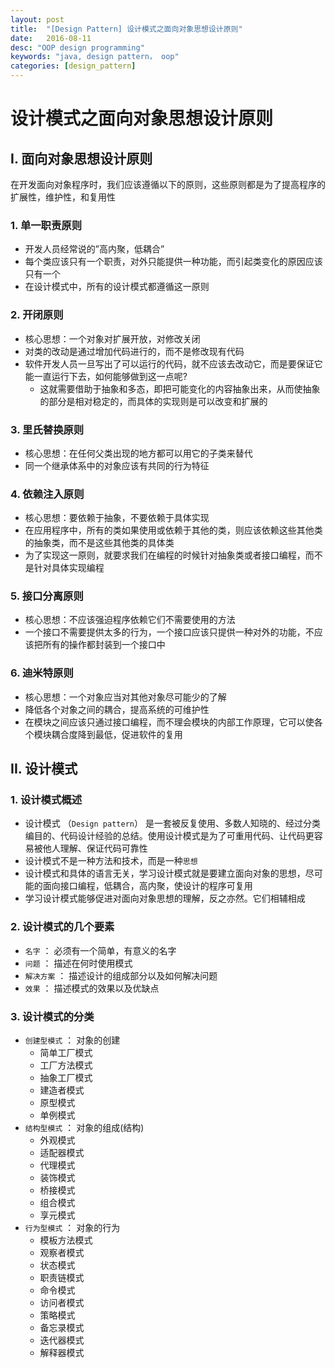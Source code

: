 ```yaml
---
layout: post
title:  "[Design Pattern] 设计模式之面向对象思想设计原则"
date:   2016-08-11
desc: "OOP design programming"
keywords: "java, design pattern， oop"
categories: [design_pattern]
---
```


# 设计模式之面向对象思想设计原则

## I. 面向对象思想设计原则

在开发面向对象程序时，我们应该遵循以下的原则，这些原则都是为了提高程序的扩展性，维护性，和复用性

### 1. 单一职责原则

-	开发人员经常说的”高内聚，低耦合”
-	每个类应该只有一个职责，对外只能提供一种功能，而引起类变化的原因应该只有一个
-	在设计模式中，所有的设计模式都遵循这一原则

### 2. 开闭原则

-	核心思想：一个对象对扩展开放，对修改关闭
-	对类的改动是通过增加代码进行的，而不是修改现有代码
-	软件开发人员一旦写出了可以运行的代码，就不应该去改动它，而是要保证它能一直运行下去，如何能够做到这一点呢?
	-	这就需要借助于抽象和多态，即把可能变化的内容抽象出来，从而使抽象的部分是相对稳定的，而具体的实现则是可以改变和扩展的

### 3. 里氏替换原则

-	核心思想：在任何父类出现的地方都可以用它的子类来替代
-	同一个继承体系中的对象应该有共同的行为特征

### 4. 依赖注入原则

-	核心思想：要依赖于抽象，不要依赖于具体实现
-	在应用程序中，所有的类如果使用或依赖于其他的类，则应该依赖这些其他类的抽象类，而不是这些其他类的具体类
-	为了实现这一原则，就要求我们在编程的时候针对抽象类或者接口编程，而不是针对具体实现编程

### 5. 接口分离原则

-	核心思想：不应该强迫程序依赖它们不需要使用的方法
-	一个接口不需要提供太多的行为，一个接口应该只提供一种对外的功能，不应该把所有的操作都封装到一个接口中

### 6. 迪米特原则

-	核心思想：一个对象应当对其他对象尽可能少的了解
-	降低各个对象之间的耦合，提高系统的可维护性
-	在模块之间应该只通过接口编程，而不理会模块的内部工作原理，它可以使各个模块耦合度降到最低，促进软件的复用


## II. 设计模式

### 1. 设计模式概述

-	设计模式 （```Design pattern```） 是一套被反复使用、多数人知晓的、经过分类编目的、代码设计经验的总结。使用设计模式是为了可重用代码、让代码更容易被他人理解、保证代码可靠性
-	设计模式不是一种方法和技术，而是一种```思想```
-	设计模式和具体的语言无关，学习设计模式就是要建立面向对象的思想，尽可能的面向接口编程，低耦合，高内聚，使设计的程序可复用
-	学习设计模式能够促进对面向对象思想的理解，反之亦然。它们相辅相成

### 2. 设计模式的几个要素

-	```名字``` ： 必须有一个简单，有意义的名字
-	```问题``` ： 描述在何时使用模式
-	```解决方案``` ： 描述设计的组成部分以及如何解决问题
-	```效果``` ： 描述模式的效果以及优缺点

### 3. 设计模式的分类

-	```创建型模式``` ： 对象的创建
	-	简单工厂模式
	-	工厂方法模式
	-	抽象工厂模式
	-	建造者模式
	-	原型模式
	-	单例模式
-	```结构型模式``` ： 对象的组成(结构)
	-	外观模式
	-	适配器模式
	-	代理模式
	-	装饰模式
	-	桥接模式
	-	组合模式
	-	享元模式
-	```行为型模式``` ： 对象的行为
	-	模板方法模式
	-	观察者模式
	-	状态模式
	-	职责链模式
	-	命令模式
	-	访问者模式
	-	策略模式
	-	备忘录模式
	-	迭代器模式
	-	解释器模式
